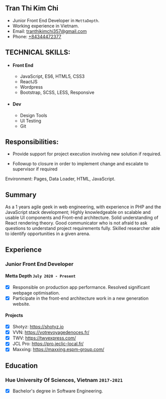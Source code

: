 ## Tran Thi Kim Chi

* Junior Front End Developer in `MettaDepth`.
* Working experience in Vietnam.
* Email: [tranthikimchi357@gmail.com](tranthikimchi357)
* Phone: [+84344472377](+84344472377)

## TECHNICAL SKILLS:

* #### Front End
	* JavaScript, ES6, HTML5, CSS3
	* ReactJS
  * Wordpress
  * Bootstrap, SCSS, LESS, Responsive

* #### Dev
	* Design Tools
	* UI Testing
	* Git
## Responsibilities:
- Provide support for project execution involving new solution if required.

- Followup to closure in order to implement change and escalate to supervisor if required


Environment: Pages, Data Loader, HTML, JavaScript.

## Summary

As a 1 years agile geek in web engineering, with experience in PHP and the JavaScript stack development;
Highly knowledgeable on scalable and usable UI components and Front-end architecture. Solid understanding of React rendering theory. Good communicator who is not afraid to ask questions to understand project requirements fully. Skilled researcher able to identify opportunities in a given arena.

## Experience

### Junior Front End Developer
#### Metta Depth `July 2020 - Present`
- [x] Responsible on production app performance. Resolved significant webpage optimisation.
- [x] Participate in the front-end architecture work in a new generation website.
#### Projects
- [x] Shotyz: https://shotyz.io
- [x] VVN: https://votrevoyagedenoces.fr/
- [x] TWV: https://twvexpress.com/
- [x] JCL Pro: https://pro.jeclic-local.fr/
- [x] Maxxing: https://maxxing.espm-group.com/

## Education

### Hue University Of Sciences, Vietnam `2017-2021`
- [x] Bachelor's degree in Software Engineering.
